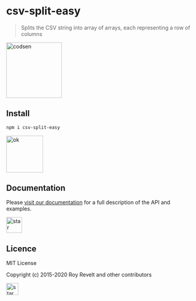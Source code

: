 # csv-split-easy

> Splits the CSV string into array of arrays, each representing a row of columns

<img src="https://codsen.com/images/png-codsen-1.png" width="148" alt="codsen" align="center">

## Install

```bash
npm i csv-split-easy
```

<img src="https://codsen.com/images/png-codsen-ok.png" width="98" alt="ok" align="center">

## Documentation

Please [visit our documentation](https://codsen.com/os/csv-split-easy/) for a full description of the API and examples.

<img src="https://codsen.com/images/png-codsen-star.png" width="42" alt="star" align="center">

## Licence

MIT License

Copyright (c) 2015-2020 Roy Revelt and other contributors

<img src="https://codsen.com/images/png-codsen-star-small.png" width="32" alt="star" align="center">
